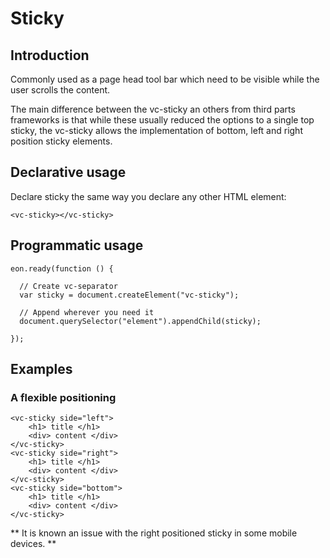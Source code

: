 # Sticky

## Introduction

Commonly used as a page head tool bar which need to be visible while the user scrolls the content. 

The main difference between the vc-sticky an others from third parts frameworks is that while these usually reduced the options to a single top sticky, the vc-sticky allows the implementation of bottom, left and right position sticky elements. 

## Declarative usage 

Declare sticky the same way you declare any other HTML element:

``` [html]
<vc-sticky></vc-sticky>
```

## Programmatic usage

``` [javascript]
eon.ready(function () {

  // Create vc-separator
  var sticky = document.createElement("vc-sticky");

  // Append wherever you need it
  document.querySelector("element").appendChild(sticky);

});
```

## Examples
### A flexible positioning

``` [html]
<vc-sticky side="left">
    <h1> title </h1>
    <div> content </div>
</vc-sticky>
<vc-sticky side="right">
    <h1> title </h1>
    <div> content </div>
</vc-sticky>
<vc-sticky side="bottom">
    <h1> title </h1>
    <div> content </div>
</vc-sticky>
```

** It is known an issue with the right positioned sticky in some mobile devices. **